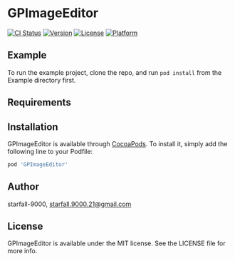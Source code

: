# GPImageEditor

[![CI Status](https://img.shields.io/travis/starfall-9000/GPImageEditor.svg?style=flat)](https://travis-ci.org/starfall-9000/GPImageEditor)
[![Version](https://img.shields.io/cocoapods/v/GPImageEditor.svg?style=flat)](https://cocoapods.org/pods/GPImageEditor)
[![License](https://img.shields.io/cocoapods/l/GPImageEditor.svg?style=flat)](https://cocoapods.org/pods/GPImageEditor)
[![Platform](https://img.shields.io/cocoapods/p/GPImageEditor.svg?style=flat)](https://cocoapods.org/pods/GPImageEditor)

## Example

To run the example project, clone the repo, and run `pod install` from the Example directory first.

## Requirements

## Installation

GPImageEditor is available through [CocoaPods](https://cocoapods.org). To install
it, simply add the following line to your Podfile:

```ruby
pod 'GPImageEditor'
```

## Author

starfall-9000, starfall.9000.21@gmail.com

## License

GPImageEditor is available under the MIT license. See the LICENSE file for more info.
